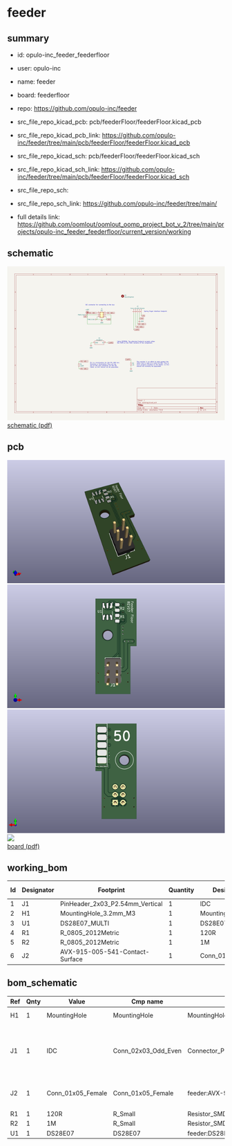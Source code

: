 # feeder
 
## summary 
* id: opulo-inc_feeder_feederfloor
* user: opulo-inc
* name: feeder
* board: feederfloor
* repo: https://github.com/opulo-inc/feeder
* src_file_repo_kicad_pcb: pcb/feederFloor/feederFloor.kicad_pcb
* src_file_repo_kicad_pcb_link: https://github.com/opulo-inc/feeder/tree/main/pcb/feederFloor/feederFloor.kicad_pcb
* src_file_repo_kicad_sch: pcb/feederFloor/feederFloor.kicad_sch
* src_file_repo_kicad_sch_link: https://github.com/opulo-inc/feeder/tree/main/pcb/feederFloor/feederFloor.kicad_sch

* src_file_repo_sch: 
* src_file_repo_sch_link: https://github.com/opulo-inc/feeder/tree/main/
* full details link: https://github.com/oomlout/oomlout_oomp_project_bot_v_2/tree/main/projects/opulo-inc_feeder_feederfloor/current_version/working  

## schematic  
![](working_schematic_600.png)  
[schematic (pdf)](working_schematic.pdf) 






















## pcb  
![](working_3d_600.png) 
![](working_3d_front_600.png)  
![](working_3d_back_600.png)  
![](working_600.png)  
[board (pdf)](working.pdf)  

## working_bom
| Id | Designator | Footprint | Quantity | Designation | Supplier and ref |  | None | 
| --- | --- | --- | --- | --- | --- | --- | --- | 
| 1 | J1 | PinHeader_2x03_P2.54mm_Vertical | 1 | IDC |  |  | [''] | 
| 2 | H1 | MountingHole_3.2mm_M3 | 1 | MountingHole |  |  | [''] | 
| 3 | U1 | DS28E07_MULTI | 1 | DS28E07 |  |  | [''] | 
| 4 | R1 | R_0805_2012Metric | 1 | 120R |  |  | [''] | 
| 5 | R2 | R_0805_2012Metric | 1 | 1M |  |  | [''] | 
| 6 | J2 | AVX-915-005-541-Contact-Surface | 1 | Conn_01x05_Female |  |  | [''] | 


## bom_schematic
| Ref | Qnty | Value | Cmp name | Footprint | Description | Vendor | DNP | 
| --- | --- | --- | --- | --- | --- | --- | --- | 
| H1 | 1 | MountingHole | MountingHole | MountingHole:MountingHole_3.2mm_M3 | Mounting Hole without connection |  |  | 
| J1 | 1 | IDC | Conn_02x03_Odd_Even | Connector_PinHeader_2.54mm:PinHeader_2x03_P2.54mm_Vertical | Generic connector, double row, 02x03, odd/even pin numbering scheme (row 1 odd numbers, row 2 even numbers), script generated (kicad-library-utils/schlib/autogen/connector/) |  |  | 
| J2 | 1 | Conn_01x05_Female | Conn_01x05_Female | feeder:AVX-915-005-541-Contact-Surface | Generic connector, single row, 01x05, script generated (kicad-library-utils/schlib/autogen/connector/) |  |  | 
| R1 | 1 | 120R | R_Small | Resistor_SMD:R_0805_2012Metric | Resistor, small symbol |  |  | 
| R2 | 1 | 1M | R_Small | Resistor_SMD:R_0805_2012Metric | Resistor, small symbol |  |  | 
| U1 | 1 | DS28E07 | DS28E07 | feeder:DS28E07_MULTI |  |  |  | 



